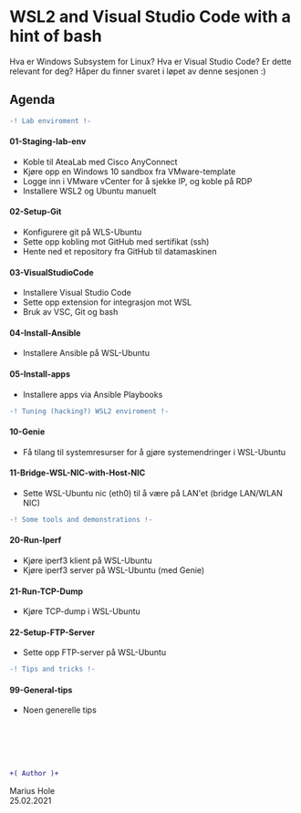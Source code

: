 # WSL2 and Visual Studio Code with a hint of bash  

Hva er Windows Subsystem for Linux? Hva er Visual Studio Code? Er dette relevant for deg? Håper du finner svaret i løpet av denne sesjonen :)

## Agenda 
```diff
-! Lab enviroment !-
```
#### 01-Staging-lab-env
- Koble til AteaLab med Cisco AnyConnect
- Kjøre opp en Windows 10 sandbox fra VMware-template
- Logge inn i VMware vCenter for å sjekke IP, og koble på RDP
- Installere WSL2 og Ubuntu manuelt

#### 02-Setup-Git
- Konfigurere git på WLS-Ubuntu
- Sette opp kobling mot GitHub med sertifikat (ssh)
- Hente ned et repository fra GitHub til datamaskinen

#### 03-VisualStudioCode
- Installere Visual Studio Code
- Sette opp extension for integrasjon mot WSL
- Bruk av VSC, Git og bash

#### 04-Install-Ansible
- Installere Ansible på WSL-Ubuntu

#### 05-Install-apps
- Installere apps via Ansible Playbooks

```diff
-! Tuning (hacking?) WSL2 enviroment !-
```
#### 10-Genie
- Få tilang til systemresurser for å gjøre systemendringer i WSL-Ubuntu
#### 11-Bridge-WSL-NIC-with-Host-NIC
- Sette WSL-Ubuntu nic (eth0) til å være på LAN'et (bridge LAN/WLAN NIC)

```diff
-! Some tools and demonstrations !-
```
#### 20-Run-Iperf
- Kjøre iperf3 klient på WSL-Ubuntu
- Kjøre iperf3 server på WSL-Ubuntu (med Genie)
#### 21-Run-TCP-Dump
- Kjøre TCP-dump i WSL-Ubuntu
#### 22-Setup-FTP-Server
- Sette opp FTP-server på WSL-Ubuntu

```diff
-! Tips and tricks !-
```
#### 99-General-tips
- Noen generelle tips

<br><br><br><br>

```diff
+( Author )+
```
Marius Hole  
25.02.2021
